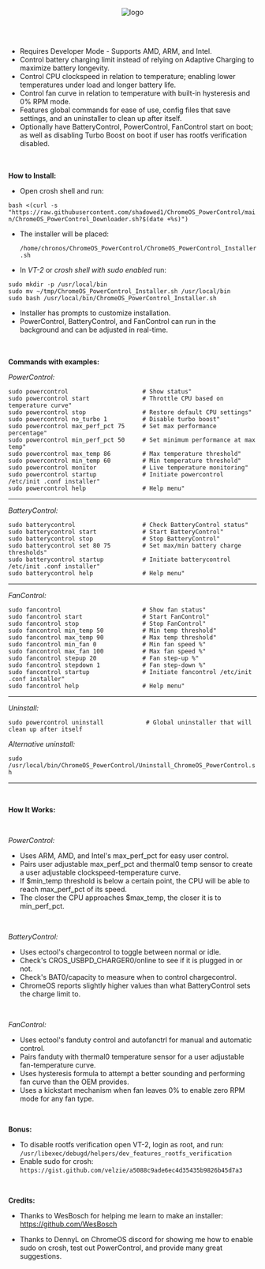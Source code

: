 


<p align="center">
  <img src="https://i.imgur.com/RbK8dR6.png" alt="logo" />
</p>  
<br> <br>

- Requires Developer Mode - Supports AMD, ARM, and Intel. 
- Control battery charging limit instead of relying on Adaptive Charging to maximize battery longevity.
- Control CPU clockspeed in relation to temperature; enabling lower temperatures under load and longer battery life.
- Control fan curve in relation to temperature with built-in hysteresis and 0% RPM mode.
- Features global commands for ease of use, config files that save settings, and an uninstaller to clean up after itself.
- Optionally have BatteryControl, PowerControl, FanControl start on boot; as well as disabling Turbo Boost on boot if user has rootfs verification disabled.
<br> <br> <br>

__How to Install:__

- Open crosh shell and run: <br>

 `bash <(curl -s "https://raw.githubusercontent.com/shadowed1/ChromeOS_PowerControl/main/ChromeOS_PowerControl_Downloader.sh?$(date +%s)")`

- The installer will be placed: <br>

  `/home/chronos/ChromeOS_PowerControl/ChromeOS_PowerControl_Installer.sh`

- In *VT-2* or *crosh shell with sudo enabled* run:

 `sudo mkdir -p /usr/local/bin` <br>
 `sudo mv ~/tmp/ChromeOS_PowerControl_Installer.sh /usr/local/bin` <br>
 `sudo bash /usr/local/bin/ChromeOS_PowerControl_Installer.sh`

- Installer has prompts to customize installation.
- PowerControl, BatteryControl, and FanControl can run in the background and can be adjusted in real-time.
<br> <br> <br>

__Commands with examples:__

*PowerControl:*

`sudo powercontrol                     # Show status"`<br>
`sudo powercontrol start               # Throttle CPU based on temperature curve"`<br>
`sudo powercontrol stop                # Restore default CPU settings"`<br>
`sudo powercontrol no_turbo 1          # Disable turbo boost"`<br>
`sudo powercontrol max_perf_pct 75     # Set max performance percentage"`<br>
`sudo powercontrol min_perf_pct 50     # Set minimum performance at max temp"`<br>
`sudo powercontrol max_temp 86         # Max temperature threshold"`<br>
`sudo powercontrol min_temp 60         # Min temperature threshold"`<br>
`sudo powercontrol monitor             # Live temperature monitoring"`<br>
`sudo powercontrol startup             # Initiate powercontrol /etc/init .conf installer"`<br>
`sudo powercontrol help                # Help menu"`<br>
  
----------------------------------------------------------------------------------------------

*BatteryControl:*

`sudo batterycontrol                   # Check BatteryControl status"`<br>
`sudo batterycontrol start             # Start BatteryControl"`<br>
`sudo batterycontrol stop              # Stop BatteryControl"`<br>
`sudo batterycontrol set 80 75         # Set max/min battery charge thresholds"`<br>
`sudo batterycontrol startup           # Initiate batterycontrol /etc/init .conf installer"`<br>
`sudo batterycontrol help              # Help menu"`<br>

----------------------------------------------------------------------------------------------

*FanControl:*

`sudo fancontrol                       # Show fan status"`<br>
`sudo fancontrol start                 # Start FanControl"`<br>
`sudo fancontrol stop                  # Stop FanControl"`<br>
`sudo fancontrol min_temp 50           # Min temp threshold"`<br>
`sudo fancontrol max_temp 90           # Max temp threshold"`<br>
`sudo fancontrol min_fan 0             # Min fan speed %"`<br>
`sudo fancontrol max_fan 100           # Max fan speed %"`<br>
`sudo fancontrol stepup 20             # Fan step-up %"`<br>
`sudo fancontrol stepdown 1            # Fan step-down %"`<br>
`sudo fancontrol startup               # Initiate fancontrol /etc/init .conf installer"`<br>
`sudo fancontrol help                  # Help menu"`<br>

----------------------------------------------------------------------------------------------

*Uninstall:*

`sudo powercontrol uninstall            # Global uninstaller that will clean up after itself`

*Alternative uninstall:* <br>

 `sudo /usr/local/bin/ChromeOS_PowerControl/Uninstall_ChromeOS_PowerControl.sh`

 ----------------------------------------------------------------------------------------------
 
<br> 

__How It Works:__

<br>

*PowerControl:*

- Uses ARM, AMD, and Intel's max_perf_pct for easy user control.
- Pairs user adjustable max_perf_pct and thermal0 temp sensor to create a user adjustable clockspeed-temperature curve. 
- If $min_temp threshold is below a certain point, the CPU will be able to reach max_perf_pct of its speed.
- The closer the CPU approaches $max_temp, the closer it is to min_perf_pct.

<br>

*BatteryControl:*

- Uses ectool's chargecontrol to toggle between normal or idle.
- Check's CROS_USBPD_CHARGER0/online to see if it is plugged in or not.
- Check's BAT0/capacity to measure when to control chargecontrol.
- ChromeOS reports slightly higher values than what BatteryControl sets the charge limit to.<br>

<br>

*FanControl:*

- Uses ectool's fanduty control and autofanctrl for manual and automatic control.
- Pairs fanduty with thermal0 temperature sensor for a user adjustable fan-temperature curve.
- Uses hysteresis formula to attempt a better sounding and performing fan curve than the OEM provides. 
- Uses a kickstart mechanism when fan leaves 0% to enable zero RPM mode for any fan type.

<br>

__Bonus:__
- To disable rootfs verification open VT-2, login as root, and run:
 `/usr/libexec/debugd/helpers/dev_features_rootfs_verification`
- Enable sudo for crosh: `https://gist.github.com/velzie/a5088c9ade6ec4d35435b9826b45d7a3`

<br>

__Credits:__

- Thanks to WesBosch for helping me learn to make an installer:
  https://github.com/WesBosch
  
- Thanks to DennyL on ChromeOS discord for showing me how to enable sudo on crosh, test out PowerControl, and provide many great suggestions. 

